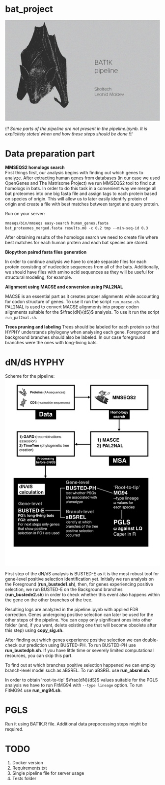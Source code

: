# bat_project

![alt text](https://github.com/Malaevleo/bat_project/blob/main/git_title.jpg "Title Card")


*!!! Some parts of the pipeline are not present in the pipeline.ipynb. It is explicitely stated when and how these steps should be done !!!*

# Data preparation part

**MMSEQS2 homologs search** \
First things first, our analysis begins with finding out which genes to analyze. After extracting human genes from databases (in our case we used OpenGenes and The Matrisome Project) we run MMSEQS2 tool to find out homologs in bats. In order to do this task in a convenient way we merge all bat proteomes into one big fasta file and assign tags to each protein based on species of origin. This will allow us to later easily identify protein of origin and create a file with best matches between target and query protein. 

Run on your server:
```
mmseqs/bin/mmseqs easy-search human_genes.fasta bat_proteomes_merged.fasta results.m8 -c 0.2 tmp --min-seq-id 0.3 
```
After obtaining results of the homologs search we need to create file where best matches for each human protein and each bat species are stored. 

**Biopython paired fasta files generation**

In order to continue analysis we have to create separate files for each protein consisting of nucleotide sequences from all of the bats. Additionally, we should have files with amino acid sequences as they will be useful for structural modeling, for example.

**Alignment using MACSE and conversion using PAL2NAL**

MACSE is an essential part as it creates proper alignments while accounting for codon structure of genes. To use it run the script ```run_macse.sh```. \
PAL2NAL is used to convert MACSE alignments into proper codon alignments suitable for the $\frac{dN}{dS}$ analysis. To use it run the script ```run_pal2nal.sh```.

**Trees pruning and labeling**
Trees should be labeled for each protein so that HYPHY understands phylogeny when analysing each gene. Foreground and background branches should also be labeled. In our case foreground branches were the ones with long-living bats.

# dN/dS HYPHY

Scheme for the pipeline:
![alt text](https://github.com/Malaevleo/bat_project/blob/main/pipeline%20adj.jpg "Pipeline Scheme")

First step of the dN/dS analysis is BUSTED-E as it is the most robust tool for gene-level positive selection identification yet. Initially we run analysis on the Foreground (**run_bustede1.sh**), then, for genes experiencing positive selection, we run BUSTED-E on the Background branches (**run_bustede2.sh**) in order to check whether this event also happens within the gene on the other branches of the tree. 

Resulting logs are analyzed in the pipeline.ipynb with applied FDR correction. Genes undergoing positive selection can later be used for the other steps of the pipeline. You can copy only significant ones into other folder (and, if you want, delete existing one that will become obsolete after this step) using **copy_sig.sh**.

After finding out which genes experience positive selection we can double-check our prediction using BUSTED-PH. To run BUSTED-PH use **run_bustedph.sh**. If you have little time or severely limited computational resources, you can skip this part.

To find out at which branches positive selection happened we can employ branch-level model such as aBSREL. To run aBSREL use **run_absrel.sh**.

In order to obtain 'root-to-tip' $\frac{dN}{dS}$ values suitable for the PGLS analysis we have to run FitMG94 with ```--type lineage``` option. To run FitMG94 use **run_mg94.sh**. 

# PGLS

Run it using BAT1K.R file. Additional data prepocessing steps might be required.

# TODO
1. Docker version
2. Requirements.txt
3. Single pipeline file for server usage
4. Tests folder
